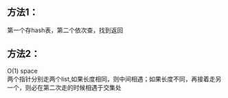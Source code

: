 ## 方法1：
第一个存hash表，第二个依次查，找到返回

## 方法2：
O(1) space  
两个指针分别走两个list,如果长度相同，则中间相遇；如果长度不同，再接着走另一个，则必在第二次走的时候相遇于交集处
